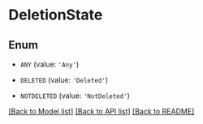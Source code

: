 # DeletionState


## Enum

* `ANY` (value: `'Any'`)

* `DELETED` (value: `'Deleted'`)

* `NOTDELETED` (value: `'NotDeleted'`)

[[Back to Model list]](../README.md#documentation-for-models) [[Back to API list]](../README.md#documentation-for-api-endpoints) [[Back to README]](../README.md)



